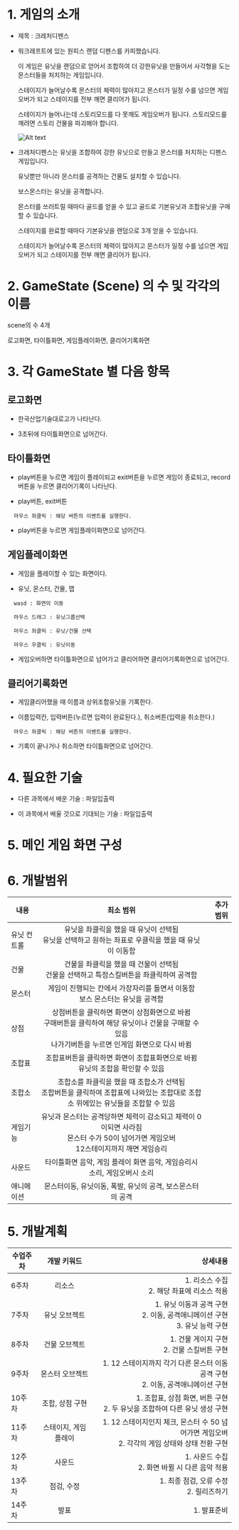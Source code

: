 # 1. 게임의 소개

- 제목 : 크레처디펜스

- 워크래프트에 있는 원피스 랜덤 디펜스를 카피했습니다.
  
  이 게임은 유닛을 랜덤으로 얻어서 조합하여 더 강한유닛을 만들어서 사각형을 도는 몬스터들을 처치하는 게임입니다.
  
  스테이지가 늘어날수록 몬스터의 체력이 많아지고 몬스터가 일정 수를 넘으면 게임오버가 되고 스테이지를 전부 깨면 클리어가 됩니다.
  
  스테이지가 늘어나는데 스토리모드를 다 못깨도 게임오버가 됩니다. 스토리모드를 깨려면 스토리 건물을 파괴해야 합니다.
  
  ![Alt text](https://media.discordapp.net/attachments/374730378738532352/719922277067784293/Warcraft_III_2020-06-09_11_31_23.png?width=814&height=458)

- 크레처디펜스는 유닛을 조합하여 강한 유닛으로 만들고 몬스터를 처치하는 디펜스 게임입니다.

  유닛뿐만 아니라 몬스터를 공격하는 건물도 설치할 수 있습니다.
  
  보스몬스터는 유닛을 공격합니다.
  
  몬스터를 쓰러트릴 때마다 골드를 얻을 수 있고 골드로 기본유닛과 조합유닛을 구매할 수 있습니다.
  
  스테이지를 완료할 때마다 기본유닛을 랜덤으로 3개 얻을 수 있습니다.
  
  스테이지가 늘어날수록 몬스터의 체력이 많아지고 몬스터가 일정 수를 넘으면 게임오버가 되고 스테이지를 전부 깨면 클리어가 됩니다.

# 2. GameState (Scene) 의 수 및 각각의 이름

scene의 수 4개

로고화면, 타이틀화면, 게임플레이화면, 클리어기록화면

# 3. 각 GameState 별 다음 항목

## 로고화면

- 한국산업기술대로고가 나타난다.

- 3초뒤에 타이틀화면으로 넘어간다.

## 타이틀화면

- play버튼을 누르면 게임이 플레이되고 exit버튼을 누르면 게임이 종료되고, record버튼을 누르면 클리어기록이 나타난다.

- play버튼, exit버튼
```
  마우스 좌클릭 : 해당 버튼의 이벤트를 실행한다.
```
- play버튼을 누르면 게임플레이화면으로 넘어간다.

## 게임플레이화면

- 게임을 플레이할 수 있는 화면이다.

- 유닛, 몬스터, 건물, 맵
```
  wasd : 화면의 이동
  
  마우스 드래그 : 유닛그룹선택
  
  마우스 좌클릭 : 유닛/건물 선택
  
  마우스 우클릭 : 유닛이동
```
- 게임오버하면 타이틀화면으로 넘어가고 클리어하면 클리어기록화면으로 넘어간다.

## 클리어기록화면

- 게임클리어했을 때 이름과 상위조합유닛을 기록한다.

- 이름입력칸, 입력버튼(누르면 입력이 완료된다.), 취소버튼(입력을 취소한다.)
```
  마우스 좌클릭 : 해당 버튼의 이벤트를 실행한다.
```
- 기록이 끝나거나 취소하면 타이틀화면으로 넘어간다.

# 4. 필요한 기술

- 다른 과목에서 배운 기술 : 파일입출력

- 이 과목에서 배울 것으로 기대되는 기술 : 파일입출력

# 5. 메인 게임 화면 구성



# 6. 개발범위

| 내용 | 최소 범위 | 추가 범위 |
|---|:---:|---:|
| 유닛 컨트롤 | 유닛을 좌클릭을 했을 때 유닛이 선택됨 <br> 유닛을 선택하고 원하는 좌표로 우클릭을 했을 때 유닛이 이동함 |  |
| 건물 | 건물을 좌클릭을 했을 때 건물이 선택됨 <br> 건물을 선택하고 특정스킬버튼을 좌클릭하여 공격함 |  |
| 몬스터 | 게임이 진행되는 칸에서 가장자리를 돌면서 이동함 <br> 보스 몬스터는 유닛을 공격함 |  |
| 상점 | 상점버튼을 클릭하면 화면이 상점화면으로 바뀜 <br> 구매버튼을 클릭하여 해당 유닛이나 건물을 구매할 수 있음 <br> 나가기버튼을 누르면 인게임 화면으로 다시 바뀜 |  |
| 조합표 | 조합표버튼을 클릭하면 화면이 조합표화면으로 바뀜 <br> 유닛의 조합을 확인할 수 있음 |  |
| 조합소 | 조합소를 좌클릭을 했을 때 조합소가 선택됨 <br> 조합버튼을 클릭하여 조합표에 나와있는 조합대로 조합소 위에있는 유닛들을 조합할 수 있음 |  |
| 게임기능 | 유닛과 몬스터는 공격당하면 체력이 감소되고 체력이 0이되면 사라짐 <br> 몬스터 수가 50이 넘어가면 게임오버 <br> 12스테이지까지 깨면 게임승리 |  |
| 사운드 | 타이틀화면 음악, 게임 플레이 화면 음악, 게임승리시 소리, 게임오버시 소리 |  |
| 애니메이션 | 몬스터이동, 유닛이동, 폭발, 유닛의 공격, 보스몬스터의 공격 |  |

# 5. 개발계획

| 수업주차 | 개발 키워드 | 상세내용 |
|---|:---:|---:|
| 6주차 | 리소스 | 1. 리소스 수집 <br> 2. 해당 좌표에 리소스 적용 |
| 7주차 | 유닛 오브젝트 | 1. 유닛 이동과 공격 구현 <br> 2. 이동, 공격애니메이션 구현 <br> 3. 유닛 능력 구현|
| 8주차 | 건물 오브젝트 | 1. 건물 게이지 구현 <br> 2. 건물 스킬버튼 구현 |
| 9주차 | 몬스터 오브젝트 | 1. 12 스테이지까지 각기 다른 몬스터 이동 공격 구현 <br> 2. 이동, 공격애니메이션 구현|
| 10주차 | 조합, 상점 구현 | 1. 조합표, 상점 화면, 버튼 구현 <br> 2. 두 유닛을 조합하여 다른 유닛 생성 구현 |
| 11주차 | 스테이지, 게임플레이 | 1. 12 스테이지인지 체크, 몬스터 수 50 넘어가면 게임오버 <br> 2. 각각의 게임 상태와 상태 전환 구현|
| 12주차 | 사운드 | 1. 사운드 수집 <br> 2. 화면 바뀔 시 다른 음악 적용|
| 13주차 | 점검, 수정 | 1. 최종 점검, 오류 수정 <br> 2. 릴리즈하기 |
| 14주차 | 발표 | 1. 발표준비 |
